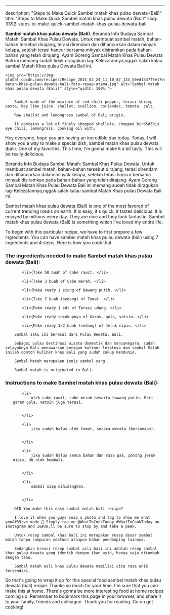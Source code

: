---
description: "Steps to Make Quick Sambel matah khas pulau dewata (Bali)"
title: "Steps to Make Quick Sambel matah khas pulau dewata (Bali)"
slug: 3392-steps-to-make-quick-sambel-matah-khas-pulau-dewata-bali

<p>
	<strong>Sambel matah khas pulau dewata (Bali)</strong>. 
	Beranda Info Budaya Sambal Matah: Sambal Khas Pulau Dewata. Untuk membuat sambel matah, bahan-bahan tersebut dirajang, terasi direndam dan dihancurkan dalam minyak kelapa, setelah terasi hancur bersama minyak disiramkan pada bahan-bahan yang telah dirajang. Ayam Goreng Sambal Matah Khas Pulau Dewata Bali ini memang sudah tidak diragukan lagi Kelezatannya,nggak salah kalau sambal Matah Khas pulau Dewata Bali ini.
</p>
<p>
	
	<img src="https://img-global.cpcdn.com/recipes/Recipe_2015_02_24_11_10_47_133_b0ed1347f9e17eaef960/680x482cq70/sambel-matah-khas-pulau-dewata-bali-foto-resep-utama.jpg" alt="Sambel matah khas pulau dewata (Bali)" style="width: 100%;">
	
	
		Sambal made of the mixture of red chili pepper, terasi shrimp paste, key lime juice, shallot, scallion, coriander, tomato, salt.
	
		Raw shallot and lemongrass sambal of Bali origin.
	
		It contains a lot of finely chopped shallots, chopped bird&#39;s eye chili, lemongrass, cooking oil with.
	
</p>
<p>
	Hey everyone, hope you are having an incredible day today. Today, I will show you a way to make a special dish, sambel matah khas pulau dewata (bali). One of my favorites. This time, I'm gonna make it a bit tasty. This will be really delicious.
</p>
	
<p>
	Beranda Info Budaya Sambal Matah: Sambal Khas Pulau Dewata. Untuk membuat sambel matah, bahan-bahan tersebut dirajang, terasi direndam dan dihancurkan dalam minyak kelapa, setelah terasi hancur bersama minyak disiramkan pada bahan-bahan yang telah dirajang. Ayam Goreng Sambal Matah Khas Pulau Dewata Bali ini memang sudah tidak diragukan lagi Kelezatannya,nggak salah kalau sambal Matah Khas pulau Dewata Bali ini.
</p>
<p>
	Sambel matah khas pulau dewata (Bali) is one of the most favored of current trending meals on earth. It is easy, it's quick, it tastes delicious. It is enjoyed by millions every day. They are nice and they look fantastic. Sambel matah khas pulau dewata (Bali) is something which I've loved my entire life.
</p>

<p>
To begin with this particular recipe, we have to first prepare a few ingredients. You can have sambel matah khas pulau dewata (bali) using 7 ingredients and 4 steps. Here is how you cook that.
</p>

<h3>The ingredients needed to make Sambel matah khas pulau dewata (Bali):</h3>

<ol>
	
		<li>{Take 50 buah of Cabe rawit. </li>
	
		<li>{Take 3 buah of Cabe merah. </li>
	
		<li>{Make ready 1 siung of Bawang putih. </li>
	
		<li>{Take 7 buah (sedang) of Tomat. </li>
	
		<li>{Make ready 1 sdt of Terasi udang. </li>
	
		<li>{Make ready secukupnya of Garam, gula, vetsin. </li>
	
		<li>{Make ready 1/2 buah (sedang) of Jeruk nipis. </li>
	
</ol>
<p>
	
		Sambal satu ini berasal dari Pulau Dewata, Bali.
	
		Sebagai pulau destinasi wisata domestik dan mancanegara, sudah selayaknya Bali menawarkan beragam kuliner lezatnya dan sambal Matah inilah contoh kuliner khas Bali yang sudah cukup mendunia.
	
		Sambal Matah merupakan jenis sambal yang.
	
		Sambal matah is originated in Bali.
	
</p>

<h3>Instructions to make Sambel matah khas pulau dewata (Bali):</h3>

<ol>
	
		<li>
			ulek cabe rawit, cabe merah beserta bawang putih. Beri garam gula, vetsin juga terasi.
			
			
		</li>
	
		<li>
			jika sudah halus ulek tomat, secara merata (bersamaan).
			
			
		</li>
	
		<li>
			jika sudah halus semua bahan dan rasa pas, potong jeruk nipis, dn ulek kembali.
			
			
		</li>
	
		<li>
			sambal siap dihidangkan.
			
			
		</li>
	
</ol>

<p>
	
		DID You make this easy sambal matah bali recipe?
	
		I love it when you guys snap a photo and tag to show me what you&#39;ve made 🙂 Simply tag me @WhatToCookToday #WhatToCookToday on Instagram and I&#39;ll be sure to stop by and take a peek.
	
		Untuk resep sambal khas bali ini merupakan resep dasar sambal matah tanpa campuran seafood ataupun bahan pendamping lainnya.
	
		Sedangkan kreasi resep sambel asli bali ini adalah resep sambal khas pulau dewata yang identik dengan ikan asin, hanya saja ditambah dengan tahu.
	
		Sambal matah asli khas pulau dewata memiliki cita rasa unik tersendiri.
	
</p>

<p>
	So that's going to wrap it up for this special food sambel matah khas pulau dewata (bali) recipe. Thanks so much for your time. I'm sure that you can make this at home. There's gonna be more interesting food at home recipes coming up. Remember to bookmark this page in your browser, and share it to your family, friends and colleague. Thank you for reading. Go on get cooking!
</p>
